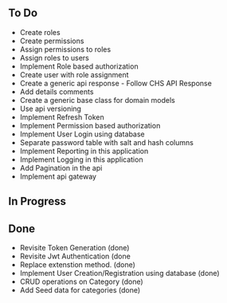 ## To Do

- Create roles
- Create permissions
- Assign permissions to roles
- Assign roles to users
- Implement Role based authorization
- Create user with role assignment
- Create a generic api response - Follow CHS API Response
- Add details comments
- Create a generic base class for domain models
- Use api versioning
- Implement Refresh Token
- Implement Permission based authorization
- Implement User Login using database
- Separate password table with salt and hash columns
- Implement Reporting in this application
- Implement Logging in this application
- Add Pagination in the api 
- Implement api gateway

## In Progress


## Done
- Revisite Token Generation (done)
- Revisite Jwt Authentication (done
- Replace extenstion method. (done)
- Implement User Creation/Registration using database (done)
- CRUD operations on Category (done)
- Add Seed data for categories (done)
